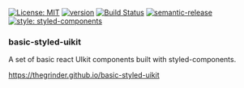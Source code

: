 [![License: MIT](https://img.shields.io/badge/License-MIT-yellow.svg)](https://opensource.org/licenses/MIT) [![version](https://img.shields.io/npm/v/basic-styled-uikit.svg?style=flat)](https://www.npmjs.com/package/basic-styled-uikit) [![Build Status](https://travis-ci.org/thegrinder/basic-styled-uikit.svg?branch=master)](https://travis-ci.org/thegrinder/basic-styled-uikit) [![semantic-release](https://img.shields.io/badge/%20%20%F0%9F%93%A6%F0%9F%9A%80-semantic--release-e10079.svg)](https://github.com/semantic-release/semantic-release) [![style: styled-components](https://img.shields.io/badge/style-%F0%9F%92%85%20styled--components-orange.svg?colorB=daa357&colorA=db748e)](https://github.com/styled-components/styled-components)



### basic-styled-uikit

A set of basic react UIkit components built with styled-components.

https://thegrinder.github.io/basic-styled-uikit